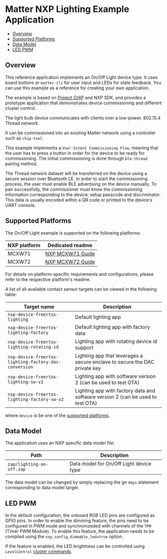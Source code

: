 # Matter NXP Lighting Example Application

- [Overview](#overview)
- [Supported Platforms](#supported-platforms)
- [Data Model](#data-model)
- [LED PWM](#led-pwm)

<a name="overview"></a>

## Overview

This reference application implements an On/Off Light device type. It uses board
buttons or `matter-cli` for user input and LEDs for state feedback. You can use
this example as a reference for creating your own application.

The example is based on
[Project CHIP](https://github.com/project-chip/connectedhomeip) and NXP SDK, and
provides a prototype application that demonstrates device commissioning and
different cluster control.

The light bulb device communicates with clients over a low-power, 802.15.4 Thread network.

It can be commissioned into an existing Matter network using a controller such
as `chip-tool`.

This example implements a `User-Intent Commissioning Flow`, meaning that the user
has to press a button in order for the device to be ready for commissioning. The
initial commissioning is done through `ble-thread` pairing method.

The Thread network dataset will be transferred on the device using a secure
session over Bluetooth LE. In order to start the commissioning process, the user
must enable BLE advertising on the device manually. To pair successfully, the
commissioner must know the commissioning information corresponding to the
device: setup passcode and discriminator. This data is usually encoded within a
QR code or printed to the device's UART console.

<a name="supported-platforms"></a>

## Supported Platforms

The On/Off Light example is supported on the following platforms:

| NXP platform        | Dedicated readme                                                             |
| ------------------- | ---------------------------------------------------------------------------- |
| MCXW71              | [NXP MCXW71 Guide](../../../docs/platforms/nxp/nxp_mcxw71_guide.md)          |
| MCXW72              | [NXP MCXW72 Guide](../../../docs/platforms/nxp/nxp_mcxw72_guide.md)          |

For details on platform-specific requirements and configurations, please refer
to the respective platform's readme.

A list of all available contact sensor targets can be viewed in the following
table:

| Target name                                           | Description                                                                     |
| ----------------------------------------------------- | ------------------------------------------------------------------------------- |
| `nxp-device-freertos-lighting`                        | Default lighting app                                                            |
| `nxp-device-freertos-lighting-factory`                | Default lighting app with factory data                                          |
| `nxp-device-freertos-lighting-rotating-id`            | Lighting app with rotating device id support                                    |
| `nxp-device-freertos-lighting-factory-dac-conversion` | Lighting app that leverages a secure enclave to secure the DAC private key      |
| `nxp-device-freertos-lighting-sw-v2`                  | Lighting app with software version 2 (can be used to test OTA)                  |
| `nxp-device-freertos-lighting-factory-sw-v2`          | Lighting app with factory data and software version 2 (can be used to test OTA) |

where `device` is be one of the [supported platforms](#supported-platforms).

<a name="data-model"></a>

## Data Model

The application uses an NXP specific data model file:

| Path                      | Description                             |
| ------------------------- | --------------------------------------- |
| `zap/lighting-on-off.zap` | Data model for On/Off Light device type |

The data model can be changed by simply replacing the gn `deps` statement
corresponding to data model target.

<a name="led-pwm"></a>

## LED PWM

In the default configuration, the onboard RGB LED pins are configured as GPIO
pins. In order to enable the dimming feature, the pins need to be configured in
PWM mode and synchronizeded with channels of the `TPM` (Timer PWM Module). To enable
this feature, the application needs to be compiled using the `nxp_config_dimmable_led=true`
option.

If the feature is enabled, the LED brightness can be controlled using
`LevelControl` [cluster commands](../../../docs/development_controllers/chip-tool/chip_tool_guide.md#step-7-control-application-data-model-clusters).
